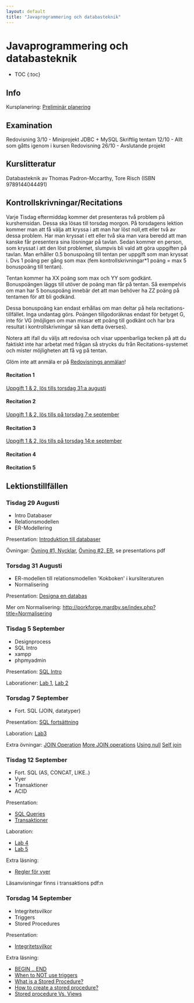 ```yaml
---
layout: default
title: "Javaprogrammering och databasteknik"
---
```



Javaprogrammering och databasteknik
=========================================

* TOC
{:toc}

Info
----
Kursplanering: [Preliminär planering](PlaneringHT17.pdf)



Examination
----

Redovisning 3/10 - Miniprojekt JDBC + MySQL
Skriftlig tentam 12/10 - Allt som gåtts igenom i kursen
Redovisning 26/10 - Avslutande projekt

Kurslitteratur
----

Databasteknik av Thomas Padron-Mccarthy, Tore Risch (ISBN 9789144044491)



Kontrollskrivningar/Recitations
----
Varje Tisdag eftermiddag kommer det presenteras två problem på kurshemsidan. Dessa ska lösas till torsdag morgon. På torsdagens lektion kommer man att få välja att kryssa i att man har löst noll,ett eller två av dessa problem. Har man kryssat i ett eller två ska man vara beredd att man kanske får presentera sina lösningar på tavlan. Sedan kommer en person, som kryssat i att den löst problemet, slumpvis bli vald att göra uppgiften på tavlan. Man erhåller 0.5 bonuspoäng till tentan per uppgift som man kryssat i. Dvs 1 poäng per gång som max (fem kontrollskrivningar*1 poäng = max 5 bonuspoäng till tentan). 

Tentan kommer ha XX poäng som max och YY som godkänt. Bonuspoängen läggs till utöver de poäng man får på tentan. Så exempelvis om man har 5 bonuspoäng innebär det att man behöver ha ZZ poäng på tentamen för att bli godkänd.

Dessa bonuspoäng kan endast erhållas om man deltar på hela recitations-tillfället. Inga undantag görs. Poängen tillgodoräknas endast för betyget G, inte för VG (möjligen om man missar ett poäng till godkänt och har bra resultat i kontrollskrivningar så kan detta överses).

Notera att ifall du väljs att redovisa och visar uppenbarliga tecken på att du faktiskt inte har arbetat med frågan så strycks du från Recitations-systemet och mister möjligheten att få vg på tentan.

Glöm inte att anmäla er på [Redovisnings anmälan](http://rolandsson.nu/jakob/Jensen/SJK16/presentation/home.php)!


#### Recitation 1 

[Uppgift 1 & 2, lös tills torsdag 31:a augusti](rec1.pdf)

#### Recitation 2 

[Uppgift 1 & 2, lös tills på torsdag 7:e september](rec2.pdf)

#### Recitation 3 

[Uppgift 1 & 2, lös tills på torsdag 14:e september](Rec3.pdf)

#### Recitation 4 

#### Recitation 5 

Lektionstillfällen
-------------------

### Tisdag 29 Augusti
* Intro Databaser
* Relationsmodellen
* ER-Modellering

Presentation: [Introduktion till databaser](F1_DB_INTRO.pdf)

Övningar: [Övning #1, Nycklar](Övningar_nycklar.pdf), [Övning #2, ER](Övningar_ER.pdf), se presentations pdf


### Torsdag 31 Augusti
* ER-modellen till relationsmodellen 'Kokboken' i kursliteraturen
* Normalisering

Presentation: [Designa en databas](F2_DB_DESIGN.pdf)

Mer om Normalisering: http://porkforge.mardby.se/index.php?title=Normalisering


### Tisdag 5 September
* Designprocess
* SQL Intro
* xampp
* phpmyadmin

Presentation: [SQL Intro](F3_SQL_INTRO.pdf)

Laborationer: [Lab 1](http://porkforge.mardby.se/index.php?title=MySQL_Laboration_1_-_B%C3%B6rja_%C3%B6va_p%C3%A5_MySQL), [Lab 2](http://porkforge.mardby.se/index.php?title=MySQL_Laboration_2_-_%C3%96vningar_p%C3%A5_%C3%A4ndra_f%C3%A4lt_och_v%C3%A4lja_poster)


### Torsdag 7 September
* Fort. SQL (JOIN, datatyper)

Presentation: [SQL fortsättning](F4_SQL_FORT.pdf)

Laboration: [Lab3](http://porkforge.mardby.se/index.php?title=MySQL_Laboration_3_-_SELECT_fr%C3%A5n_flera_tabeller_med_JOIN#SELECT_fr.C3.A5n_flera_tabeller)

Extra övningar: 
[JOIN Operation](http://sqlzoo.net/wiki/The_JOIN_operation)
[More JOIN operations](http://sqlzoo.net/wiki/More_JOIN_operations)
[Using null](http://sqlzoo.net/wiki/Using_Null)
[Self join](http://sqlzoo.net/wiki/Self_join)

### Tisdag 12 September
* Fort. SQL (AS, CONCAT, LIKE..)
* Vyer
* Transaktioner
* ACID

Presentation:
- [SQL Queries](F5_ADVANCED_QUERIES.pdf)
- [Transaktioner](F5_TRANSAKTIONER.pdf)

Laboration:
- [Lab 4](http://porkforge.mardby.se/index.php?title=MySQL_Laboration_4_-_Mer_SELECT_och_funktioner)
- [Lab 5](http://porkforge.mardby.se/index.php?title=MySQL_Laboration_5_-_SELECT_med_LIKE_och_jokertecken)

Extra läsning:
- [Regler för vyer](http://docs.oracle.com/cd/B10501_01/server.920/a96521/views.htm#391)

Läsanvisningar finns i transaktions pdf:n

### Torsdag 14 September
* Integritetsvilkor
* Triggers
* Stored Procedures

Presentation:
- [Integritetsvilkor](F6_SQL_INTEGIRTY.pdf)

Extra läsning:
- [BEGIN .. END](https://mariadb.com/kb/en/library/sql-99/begin-end-compound-statement/)
- [When to NOT use triggers](https://softwareengineering.stackexchange.com/questions/123074/sql-triggers-and-when-or-when-not-to-use-them)
- [What is a Stored Procedure?](https://stackoverflow.com/questions/459457/what-is-a-stored-procedure)
- [How to create a stored procedure?](https://dev.mysql.com/doc/connector-net/en/connector-net-tutorials-stored-procedures.html)
- [Stored procedure Vs. Views](https://stackoverflow.com/questions/3773277/stored-procedures-vs-views)
